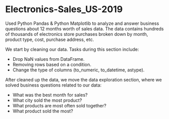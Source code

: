 # Electronics-Sales_US-2019
Used Python Pandas & Python Matplotlib to analyze and answer business questions about 12 months worth of sales data. The data contains hundreds of thousands of electronics store purchases broken down by month, product type, cost, purchase address, etc.

We start by cleaning our data. Tasks during this section include:

* Drop NaN values from DataFrame.
* Removing rows based on a condition.
* Change the type of columns (to_numeric, to_datetime, astype).

After cleaned up the data, we move the data exploration section, where we solved business questions related to our data:

* What was the best month for sales?
* What city sold the most product?
* What products are most often sold together?
* What product sold the most?
